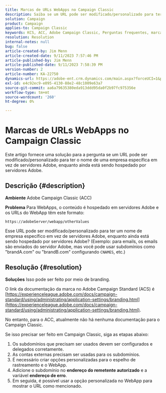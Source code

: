 ```yaml
---
title: Marcas de URLs WebApps no Campaign Classic
description: Saiba se um URL pode ser modificado/personalizado para ter um nome de empresa específico em vez de servidores Adobe, enquanto ainda está sendo hospedado por servidores Adobe.
solution: Campaign
product: Campaign
applies-to: Campaign Classic
keywords: KCS, ACC, Adobe Campaign Classic, Perguntas frequentes, marca, URL de WebApps, Adobe Campaign Standard, ACS
resolution: Resolution
internal-notes: null
bug: false
article-created-by: Jim Menn
article-created-date: 9/11/2023 7:57:46 PM
article-published-by: Jim Menn
article-published-date: 9/11/2023 7:58:39 PM
version-number: 2
article-number: KA-22750
dynamics-url: https://adobe-ent.crm.dynamics.com/main.aspx?forceUCI=1&pagetype=entityrecord&etn=knowledgearticle&id=c2bc4177-dd50-ee11-be6f-6045bd006239
exl-id: e4c92ec9-e095-4130-88e2-48c1009e63a7
source-git-commit: aa6a79635380eda913ddd95da0f2b97fc975356e
workflow-type: tm+mt
source-wordcount: '260'
ht-degree: 0%

---
```


# Marcas de URLs WebApps no Campaign Classic


Este artigo fornece uma solução para a pergunta se um URL pode ser modificado/personalizado para ter o nome de uma empresa específica em vez de servidores Adobe, enquanto ainda está sendo hospedado por servidores Adobe.

## Descrição {#description}


<b>Ambiente</b>
Adobe Campaign Classic (ACC)

<b>Problema</b>
Para WebApps, o conteúdo é hospedado em servidores Adobe e os URLs do WebApp têm este formato:

`https://adobeServer/webapp/otherValues`

Esse URL pode ser modificado/personalizado para ter um nome de empresa específico em vez de servidores Adobe, enquanto ainda está sendo hospedado por servidores Adobe?
(Exemplo: para emails, os emails são enviados do servidor Adobe, mas você pode usar subdomínios como &quot;brandA.com&quot; ou &quot;brandB.com&quot; configurando `CNAMES`, etc.)


## Resolução {#resolution}


<b>Soluções</b>
Isso pode ser feito por meio de branding.

O link da documentação da marca no Adobe Campaign Standard (ACS) é [https://experienceleague.adobe.com/docs/campaign-standard/using/administrating/application-settings/branding.html](https://experienceleague.adobe.com/docs/campaign-standard/using/administrating/application-settings/branding.html).


No entanto, para o ACC, atualmente não há nenhuma documentação para o Campaign Classic.

Se isso precisar ser feito em Campaign Classic, siga as etapas abaixo:
1. Os subdomínios que precisam ser usados devem ser configurados e delegados corretamente.
2. As contas externas precisam ser usadas para os subdomínios.
3. É necessário criar opções personalizadas para o espelho de rastreamento e o WebApp.
4. Adicione o subdomínio no <b>endereço do remetente autorizado</b> e a variável <b>endereço de erro</b>.
5. Em seguida, é possível usar a opção personalizada no WebApp para mostrar o URL como mencionado.
